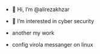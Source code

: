 - 👋 Hi, I’m @alirezakhzar
- 👀 I’m interested in cyber security

- another my work
- config virola messanger on linux
